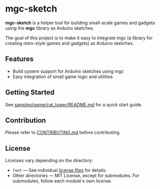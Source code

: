 # mgc-sketch

**mgc-sketch** is a helper tool for building small-scale games and gadgets using the **mgc** library as Arduino sketches.

The goal of this project is to make it easy to integrate mgc (a library for creating retro-style games and gadgets) as Arduino sketches.

## Features

- Build system support for Arduino sketches using mgc
- Easy integration of small game logic and utilities

## Getting Started

See [samples/game/cat_tower/README.md](samples/game/cat_tower/README.md) for a quick start guide.

## Contribution

Please refer to [CONTRIBUTING.md](CONTRIBUTING.md) before contributing.

## License

Licenses vary depending on the directory:

- `font` — See individual [license files](font/) for details.
- Other directories — MIT License, except for submodules. For submodules, follow each module's own license.
